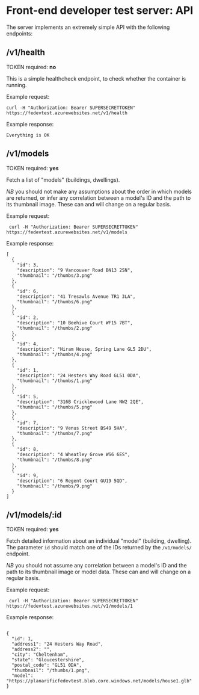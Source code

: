 # Front-end developer test server: API

The server implements an extremely simple API with the following endpoints:

## /v1/health

TOKEN required: **no**

This is a simple healthcheck endpoint, to check whether the container is running.

Example request:

```
curl -H "Authorization: Bearer SUPERSECRETTOKEN" https://fedevtest.azurewebsites.net/v1/health
```

Example response:

```
Everything is OK
```

## /v1/models

TOKEN required: **yes**

Fetch a list of "models" (buildings, dwellings).

*NB* you should not make any assumptions about the order in which models are returned, or infer any correlation between a model's ID and the path to its thumbnail image. These can and will change on a regular basis.

Example request:
```
 curl -H "Authorization: Bearer SUPERSECRETTOKEN" https://fedevtest.azurewebsites.net/v1/models
```

Example response:

```
[
  {
    "id": 3,
    "description": "9 Vancouver Road BN13 2SN",
    "thumbnail": "/thumbs/3.png"
  },
  {
    "id": 6,
    "description": "41 Tresawls Avenue TR1 3LA",
    "thumbnail": "/thumbs/6.png"
  },
  {
    "id": 2,
    "description": "10 Beehive Court WF15 7BT",
    "thumbnail": "/thumbs/2.png"
  },
  {
    "id": 4,
    "description": "Hiram House, Spring Lane GL5 2DU",
    "thumbnail": "/thumbs/4.png"
  },
  {
    "id": 1,
    "description": "24 Hesters Way Road GL51 0DA",
    "thumbnail": "/thumbs/1.png"
  },
  {
    "id": 5,
    "description": "316B Cricklewood Lane NW2 2QE",
    "thumbnail": "/thumbs/5.png"
  },
  {
    "id": 7,
    "description": "9 Venus Street BS49 5HA",
    "thumbnail": "/thumbs/7.png"
  },
  {
    "id": 8,
    "description": "4 Wheatley Grove WS6 6ES",
    "thumbnail": "/thumbs/8.png"
  },
  {
    "id": 9,
    "description": "6 Regent Court GU19 5QD",
    "thumbnail": "/thumbs/9.png"
  }
]
```

## /v1/models/:id

TOKEN required: **yes**

Fetch detailed information about an individual "model" (building, dwelling). The parameter `id` should match one of the IDs returned by the `/v1/models/` endpoint.

*NB* you should not assume any correlation between a model's ID and the path to its thumbnail image or model data. These can and will change on a regular basis.

Example request:
```
 curl -H "Authorization: Bearer SUPERSECRETTOKEN" https://fedevtest.azurewebsites.net/v1/models/1
```

Example response:

```

{
  "id": 1,
  "address1": "24 Hesters Way Road",
  "address2": "",
  "city": "Cheltenham",
  "state": "Gloucestershire",
  "postal_code": "GL51 0DA",
  "thumbnail": "/thumbs/1.png",
  "model": "https://planarificfedevtest.blob.core.windows.net/models/house1.glb"
}
```
